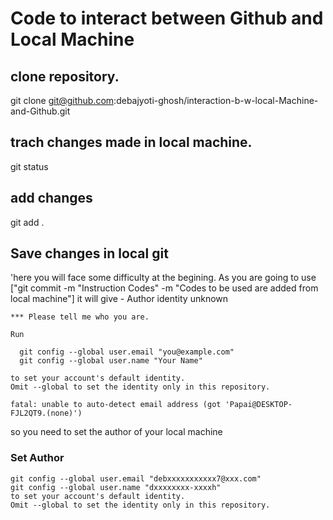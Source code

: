 # Code to interact between Github and Local Machine

## clone repository. 
git clone git@github.com:debajyoti-ghosh/interaction-b-w-local-Machine-and-Github.git

## trach changes made in local machine.
git status

## add changes
git add .

## Save changes in local git
'here you will face some difficulty at the begining. As you are going to use ["git commit -m "Instruction   Codes" -m "Codes to be used are added from local machine"] it will give - 
    Author identity unknown

    *** Please tell me who you are.

    Run

      git config --global user.email "you@example.com"
      git config --global user.name "Your Name"

    to set your account's default identity.
    Omit --global to set the identity only in this repository.

    fatal: unable to auto-detect email address (got 'Papai@DESKTOP-FJL2QT9.(none)')
so you need to set the author of your local machine
### Set Author
    git config --global user.email "debxxxxxxxxxxx7@xxx.com"
    git config --global user.name "dxxxxxxxx-xxxxh"
    to set your account's default identity.
    Omit --global to set the identity only in this repository.
